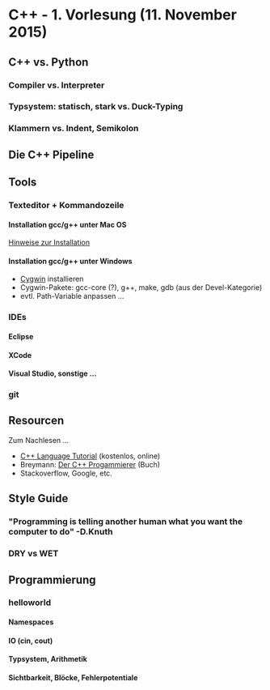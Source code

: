 # C++ - 1. Vorlesung (11. November 2015)
## C++ vs. Python
### Compiler vs. Interpreter
### Typsystem: statisch, stark vs. Duck-Typing
### Klammern vs. Indent, Semikolon

## Die C++ Pipeline

## Tools
### Texteditor + Kommandozeile
#### Installation gcc/g++ unter Mac OS
[Hinweise zur Installation](http://stackoverflow.com/questions/9353444/how-to-use-install-gcc-on-mac-os-x-10-8-xcode-4-4)
#### Installation gcc/g++ unter Windows
* [Cygwin](https://cygwin.com/) installieren
* Cygwin-Pakete: gcc-core (?), g++, make, gdb (aus der Devel-Kategorie)
* evtl. Path-Variable anpassen ...

### IDEs
#### Eclipse
#### XCode
#### Visual Studio, sonstige ...
### git

## Resourcen
Zum Nachlesen ...
* [C++ Language Tutorial](http://www.cplusplus.com/doc/tutorial/) (kostenlos, online)
* Breymann: [Der C++ Progammierer](http://wwwcppbuch.de) (Buch)
* Stackoverflow, Google, etc.

## Style Guide
### "Programming is telling another human what you want the computer to do" -D.Knuth
### DRY vs WET

## Programmierung
### helloworld
#### Namespaces
#### IO (cin, cout)
#### Typsystem, Arithmetik
#### Sichtbarkeit, Blöcke, Fehlerpotentiale
